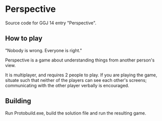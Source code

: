 Perspective
================

Source code for GGJ 14 entry "Perspective".

How to play
------------

"Nobody is wrong.  Everyone is right."

Perspective is a game about understanding things from another person's view.

It is multiplayer, and requires 2 people to play.  If you are playing the game, situate such that neither of the players can see each other's screens; communicating with the other player verbally is encouraged.  

Building
------------

Run Protobuild.exe, build the solution file and run the resulting game.
